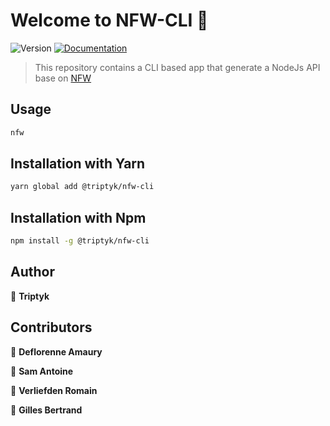 # Welcome to NFW-CLI 👋
![Version](https://img.shields.io/badge/version-0.0.2-blue.svg?cacheSeconds=2592000)
[![Documentation](https://img.shields.io/badge/documentation-yes-brightgreen.svg)](https://github.com/TRIPTYK/nfw-cli/docs)

> This repository contains a CLI based app that generate a NodeJs API base on [NFW](https://github.com/TRIPTYK/nfw)

## Usage

```sh
nfw
```

## Installation with Yarn

```sh
yarn global add @triptyk/nfw-cli
```

## Installation with Npm

```sh
npm install -g @triptyk/nfw-cli 
```

## Author

👤 **Triptyk**

## Contributors

👤 **Deflorenne Amaury**

👤 **Sam Antoine**

👤 **Verliefden Romain**

👤 **Gilles Bertrand**
